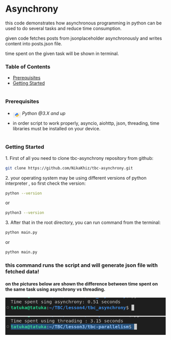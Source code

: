 # Asynchrony

<p>this code demonstrates how asynchronous programming in python can be used to do several tasks and reduce time consumption.</p>
<p>given code fetches posts from jsonplaceholder asynchronously and writes content into posts.json file.
</p>
<p>time spent on the given task will be shown in terminal.</p>

### Table of Contents

- [Prerequisites](#prerequisites)
- [Getting Started](#getting-started)

#

### Prerequisites

- <img src="readme/assets/python.png" width="25" style="position: relative; top: 8px" /> _Python @3.X and up_

- in order script to work properly, asyncio, aiohttp, json, threading, time libraries must be installed on your device.

#

### Getting Started

1\. First of all you need to clone tbc-asynchrony repository from github:

```sh
git clone https://github.com/NikaKhiz/tbc-asynchrony.git
```

2\. your operating system may be using different versions of python interpreter , so first check the version:

```sh
python --version
```

or

```sh
python3 --version
```

3\. After that in the root directory, you can run command from the terminal:

```sh
python main.py
```

or

```sh
python main.py
```

### this command runs the script and will generate json file with fetched data!

#### on the pictures below are shown the difference between time spent on the same task using asynchrony vs threading.

<div>
        <img src="readme/assets/asynchrony.png" /> 
        <img src="readme/assets/threading.png" /> 
</div>
